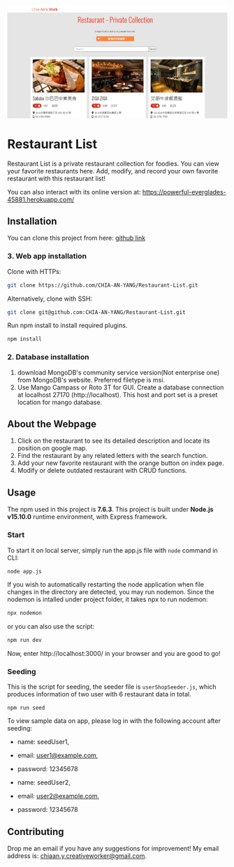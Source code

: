 ![webpage preview](https://github.com/CHIA-AN-YANG/Restaurant-List/blob/main/public/asset/restaurant-list_A4.JPG?raw=true)
# Restaurant List

Restaurant List is a private restaurant collection for foodies. You can view your favorite restaurants here. Add, modify, and record your own favorite restaurant with this restaurant list!

You can also interact with its online version at: https://powerful-everglades-45881.herokuapp.com/ 

## Installation

You can clone this project from here: [github link](https://github.com/CHIA-AN-YANG/Restaurant-List.git)
### 3. Web app installation
Clone with HTTPs:

```bash
git clone https://github.com/CHIA-AN-YANG/Restaurant-List.git
```
Alternatively, clone with SSH:
```bash
git clone git@github.com:CHIA-AN-YANG/Restaurant-List.git
```
Run npm install to install required plugins.

```bash
npm install
```
### 2. Database installation
1. download MongoDB's community service version(Not enterprise one) from MongoDB's website. Preferred filetype is msi.
2. Use Mango Campass or Roto 3T for GUI. Create a database connection at localhost 27170 (http://localhost). This host and port set is a preset location for mango database.

## About the Webpage
1. Click on the restaurant to see its detailed description and locate its position on google map.
2. Find the restaurant by any related letters with the search function. 
3. Add your new favorite restaurant with the orange button on index page. 
4. Modify or delete outdated restaurant with CRUD functions.

## Usage
The npm used in this project is **7.6.3**. This project is built under **Node.js v15.10.0** runtime environment, with Express framework.

### Start
To start it on local server, simply run the app.js file with `node` command in CLI:

```bash
node app.js
```
If you wish to automatically restarting the node application when file changes in the directory are detected, you may run nodemon.
Since the nodemon is intalled under project folder, it takes npx to run nodemon:

```bash
npx nodemon
```
or you can also use the script:
```bash
npm run dev
```
Now, enter http://localhost:3000/ in your browser and you are good to go!

### Seeding
This is the script for seeding, the seeder file is `userShopSeeder.js`, 
which produces information of two user with 6 restaurant data in total.
```
npm run seed
```
To view sample data on app, please log in with the following account after seeding:

- name: seedUser1,
- email: user1@example.com,
- password: 12345678

- name: seedUser2,
- email: user2@example.com,
- password: 12345678

## Contributing
Drop me an email if you have any suggestions for improvement! My email address is: chiaan.y.creativeworker@gmail.com.
